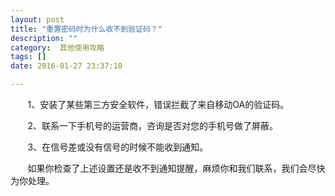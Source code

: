 ```yaml
---
layout: post
title: "重置密码时为什么收不到验证码？"
description: ""
category:  其他使用攻略
tags: []
date: 2016-01-27 23:37:10

---
```

&#160; &#160; &#160; &#160;1、安装了某些第三方安全软件，错误拦截了来自移动OA的验证码。

&#160; &#160; &#160; &#160;2、联系一下手机号的运营商，咨询是否对您的手机号做了屏蔽。

&#160; &#160; &#160; &#160;3、在信号差或没有信号的时候不能收到通知。

&#160; &#160; &#160; &#160;如果你检查了上述设置还是收不到通知提醒，麻烦你和我们联系，我们会尽快为你处理。
